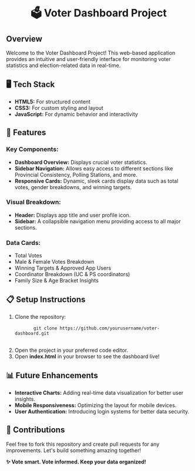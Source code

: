 <h1 align="center">🗳️ Voter Dashboard Project</h1>

<h2>Overview</h2>
<p>Welcome to the Voter Dashboard Project! This web-based application provides an intuitive and user-friendly interface for monitoring voter statistics and election-related data in real-time.</p>

<h2>🖥️ Tech Stack</h2>
<ul>
  <li><b>HTML5:</b> For structured content</li>
  <li><b>CSS3:</b> For custom styling and layout</li>
  <li><b>JavaScript:</b> For dynamic behavior and interactivity</li>
</ul>

<h2>🚀 Features</h2>
<h3>Key Components:</h3>
<ul>
  <li><b>Dashboard Overview:</b> Displays crucial voter statistics.</li>
  <li><b>Sidebar Navigation:</b> Allows easy access to different sections like Provincial Consistency, Polling Stations, and more.</li>
  <li><b>Responsive Cards:</b> Dynamic, sleek cards display data such as total votes, gender breakdowns, and winning targets.</li>
</ul>

<h3>Visual Breakdown:</h3>
<ul>
  <li><b>Header:</b> Displays app title and user profile icon.</li>
  <li><b>Sidebar:</b> A collapsible navigation menu providing access to all major sections.</li>
</ul>

<h3>Data Cards:</h3>
<ul>
  <li>Total Votes</li>
  <li>Male & Female Votes Breakdown</li>
  <li>Winning Targets & Approved App Users</li>
  <li>Coordinator Breakdown (UC & PS coordinators)</li>
  <li>Family Size & Age Bracket Insights</li>
</ul>

<h2>📋 Setup Instructions</h2>
<ol>
  <li>Clone the repository:
    <pre>
      <code>git clone https://github.com/yourusername/voter-dashboard.git</code>
    </pre>
  </li>
  <li>Open the project in your preferred code editor.</li>
  <li>Open <b>index.html</b> in your browser to see the dashboard live!</li>
</ol>

<h2>📊 Future Enhancements</h2>
<ul>
  <li><b>Interactive Charts:</b> Adding real-time data visualization for better user insights.</li>
  <li><b>Mobile Responsiveness:</b> Optimizing the layout for mobile devices.</li>
  <li><b>User Authentication:</b> Introducing login systems for better data security.</li>
</ul>

<h2>🤝 Contributions</h2>
<p>Feel free to fork this repository and create pull requests for any improvements. Let's build something amazing together!</p>

<p><b>✨ Vote smart. Vote informed. Keep your data organized!</b></p>
